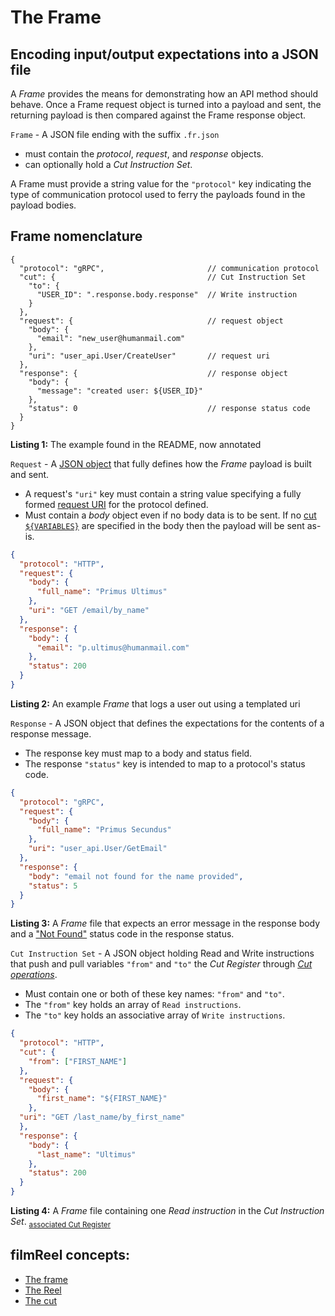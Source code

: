 # The Frame

## Encoding input/output expectations into a JSON file

A *Frame* provides the means for demonstrating how an API method should behave. Once a Frame request object is turned into a payload and sent, the returning payload is then compared against the Frame response object.

<a name="frame"></a>

`Frame` - A JSON file ending with the suffix `.fr.json`
* must contain the *protocol*, *request*, and *response* objects.
* can optionally hold a *Cut Instruction Set*.

A Frame must provide a string value for the `"protocol"` key indicating the type of communication protocol used to ferry the payloads found in the payload bodies.

## Frame nomenclature

<a name="listing-1"></a>

```jsonc
{
  "protocol": "gRPC",                       // communication protocol
  "cut": {                                  // Cut Instruction Set
    "to": {
      "USER_ID": ".response.body.response"  // Write instruction
    }
  },
  "request": {                              // request object
    "body": {
      "email": "new_user@humanmail.com"
    },
    "uri": "user_api.User/CreateUser"       // request uri
  },
  "response": {                             // response object
    "body": {
      "message": "created user: ${USER_ID}"
    },
    "status": 0                             // response status code
  }
}

```

**Listing 1:** The example found in the README, now annotated

<a name="request"></a>

`Request` - A [JSON object](https://en.wikipedia.org/wiki/JSON#Data_types_and_syntax) that fully defines how the *Frame* payload is built and sent.
* A request's `"uri"` key must contain a string value specifying a fully formed [request URI](https://www.w3.org/Protocols/rfc2616/rfc2616-sec5.html#sec5.1.2) for the protocol defined.
* Must contain a *body* object even if no body data is to be sent. If no [cut `${VARIABLES}`](cut.md#cut-variable) are specified in the body then the payload will be sent as-is.

<a name="listing-2"></a>

```json
{
  "protocol": "HTTP",
  "request": {
    "body": {
      "full_name": "Primus Ultimus"
    },
    "uri": "GET /email/by_name"
  },
  "response": {
    "body": {
      "email": "p.ultimus@humanmail.com"
    },
    "status": 200
  }
}
```

**Listing 2:** An example *Frame* that logs a user out using a templated uri


<a name="response"></a>

`Response` - A JSON object that defines the expectations for the contents of a response message.
* The response key must map to a body and status field.
* The response `"status"` key is intended to map to a protocol's status code.

<a name="listing-3"></a>

```json
{
  "protocol": "gRPC",
  "request": {
    "body": {
      "full_name": "Primus Secundus"
    },
    "uri": "user_api.User/GetEmail"
  },
  "response": {
    "body": "email not found for the name provided",
    "status": 5
  }
}
```

**Listing 3:** A *Frame* file that expects an error message in the response body and a ["Not Found"](https://github.com/grpc/grpc/blob/master/doc/statuscodes.md) status code in the response status.

<a name="cut-instruction-set"></a>

`Cut Instruction Set` - A JSON object holding Read and Write instructions that push and pull variables `"from"` and `"to"` the *Cut Register* through [*Cut operations*](cut.md#cut-operation).

* Must contain one or both of these key names: `"from"` and `"to"`.
* The `"from"` key holds an array of `Read instructions`.
* The `"to"` key holds an associative array of `Write instructions`.

<a name="listing-4"></a>

```json
{
  "protocol": "HTTP",
  "cut": {
    "from": ["FIRST_NAME"]
  },
  "request": {
    "body": {
      "first_name": "${FIRST_NAME}"
    },
  "uri": "GET /last_name/by_first_name"
  },
  "response": {
    "body": {
      "last_name": "Ultimus"
    },
    "status": 200
  }
}
```

**Listing 4:** A *Frame* file containing one *Read instruction* in the *Cut Instruction Set*. <sub>[associated Cut Register](cut.md#listing-1)</sub>

## filmReel concepts:

* [The frame](frame.md)
* [The Reel](Reel.md)
* [The cut](cut.md)
